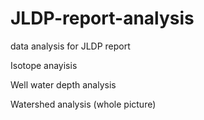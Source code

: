 # JLDP-report-analysis
data analysis for JLDP report

Isotope anayisis

Well water depth analysis

Watershed analysis (whole picture)
